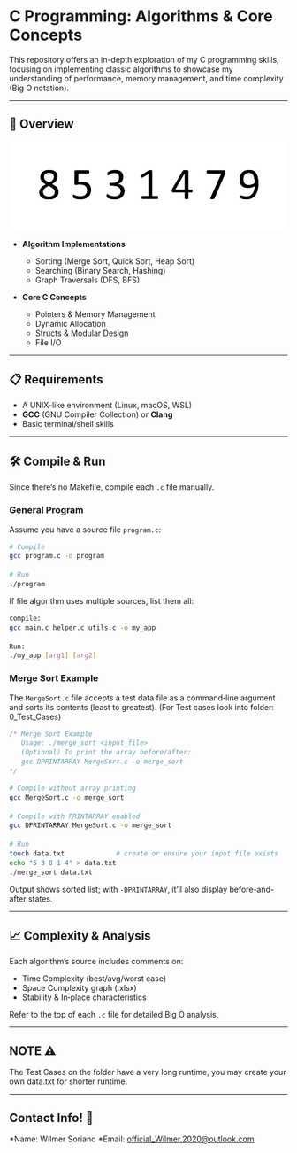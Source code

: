 # C Programming: Algorithms & Core Concepts

This repository offers an in-depth exploration of my C programming skills, focusing on implementing classic algorithms to showcase my understanding of performance, memory management, and time complexity (Big O notation).

---

## 🚀 Overview

![Example](example.gif)


* **Algorithm Implementations**

  * Sorting (Merge Sort, Quick Sort, Heap Sort)
  * Searching (Binary Search, Hashing)
  * Graph Traversals (DFS, BFS)
* **Core C Concepts**

  * Pointers & Memory Management
  * Dynamic Allocation
  * Structs & Modular Design
  * File I/O

---

## 📋 Requirements

* A UNIX-like environment (Linux, macOS, WSL)
* **GCC** (GNU Compiler Collection) or **Clang**
* Basic terminal/shell skills

---

## 🛠️ Compile & Run

Since there’s no Makefile, compile each `.c` file manually.

### General Program

Assume you have a source file `program.c`:

```bash
# Compile
gcc program.c -o program

# Run
./program
```

If file algorithm uses multiple sources, list them all:

```bash
compile:
gcc main.c helper.c utils.c -o my_app

Run:
./my_app [arg1] [arg2]
```

### Merge Sort Example

The `MergeSort.c` file accepts a test data file as a command‑line argument and sorts its contents (least to greatest). (For Test cases look into folder: 0_Test_Cases)

```c
/* Merge Sort Example
   Usage: ./merge_sort <input_file>
   (Optional) To print the array before/after:
   gcc DPRINTARRAY MergeSort.c -o merge_sort
*/
```

```bash
# Compile without array printing
gcc MergeSort.c -o merge_sort

# Compile with PRINTARRAY enabled
gcc DPRINTARRAY MergeSort.c -o merge_sort

# Run
touch data.txt             # create or ensure your input file exists
echo "5 3 8 1 4" > data.txt
./merge_sort data.txt
```

Output shows sorted list; with `-DPRINTARRAY`, it’ll also display before-and-after states.

---

## 📈 Complexity & Analysis

Each algorithm’s source includes comments on:

* Time Complexity (best/avg/worst case)
* Space Complexity graph (.xlsx)
* Stability & In‑place characteristics

Refer to the top of each `.c` file for detailed Big O analysis.

---
## NOTE ⚠️

The Test Cases on the folder have a very long runtime, 
you may create your own data.txt for shorter runtime.


---
## Contact Info! 🚀
*Name: Wilmer Soriano
*Email: official_Wilmer.2020@outlook.com
